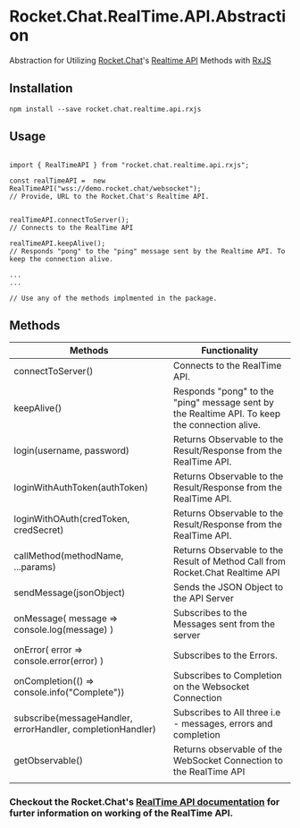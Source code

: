 # Rocket.Chat.RealTime.API.Abstraction
Abstraction for Utilizing [Rocket.Chat](https://rocket.chat/)'s [Realtime API](https://rocket.chat/docs/developer-guides/realtime-api) Methods with [RxJS](http://reactivex.io/rxjs/)

## Installation
```
npm install --save rocket.chat.realtime.api.rxjs 
```

## Usage

```

import { RealTimeAPI } from "rocket.chat.realtime.api.rxjs";

const realTimeAPI =  new RealTimeAPI("wss://demo.rocket.chat/websocket");
// Provide, URL to the Rocket.Chat's Realtime API.


realTimeAPI.connectToServer(); 
// Connects to the RealTime API

realTimeAPI.keepAlive(); 
// Responds "pong" to the "ping" message sent by the Realtime API. To keep the connection alive.

...
...

// Use any of the methods implmented in the package.

```

## Methods

| Methods                                                    	| Functionality                                                                                 	|
|------------------------------------------------------------	|-----------------------------------------------------------------------------------------------	|
| connectToServer()                                          	| Connects to the RealTime API.                                                                 	|
| keepAlive()                                                	| Responds "pong" to the "ping" message sent by the Realtime API. To keep the connection alive. 	|
| login(username, password)                                  	| Returns Observable to the Result/Response from the RealTime API.                              	|
| loginWithAuthToken(authToken)                              	| Returns Observable to the Result/Response from the RealTime API.                              	|
| loginWithOAuth(credToken, credSecret)                      	| Returns Observable to the Result/Response from the RealTime API.                              	|
| callMethod(methodName, ...params)                          	| Returns Observable to the Result of Method Call from Rocket.Chat Realtime API                	|
| sendMessage(jsonObject)                                    	| Sends the JSON Object to the API Server                                                       	|
| onMessage( message => console.log(message) )               	| Subscribes to the Messages sent from the server                                               	|
| onError( error => console.error(error) )                   	| Subscribes to the Errors.                                                                     	|
| onCompletion(() => console.info("Complete"))             	  | Subscribes to Completion on the Websocket Connection                                          	|
| subscribe(messageHandler, errorHandler, completionHandler) 	| Subscribes to All three i.e - messages, errors and completion                                          	|
| getObservable()                                            	| Returns observable of the WebSocket Connection to the RealTime API                            	|
|                                                            	|                                                                                               	|


### Checkout the Rocket.Chat's [RealTime API documentation](https://rocket.chat/docs/developer-guides/realtime-api) for furter information on working of the RealTime API.
